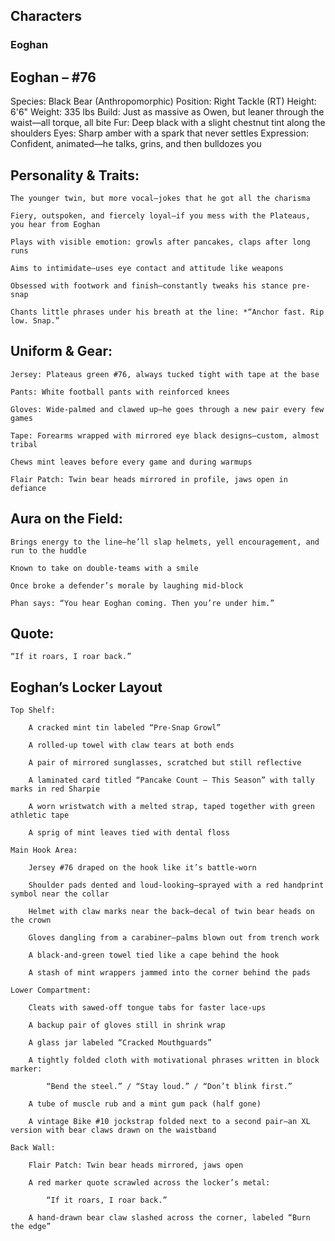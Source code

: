 ## **Characters**

### **Eoghan**
## Eoghan – #76

Species: Black Bear (Anthropomorphic)
Position: Right Tackle (RT)
Height: 6'6"
Weight: 335 lbs
Build: Just as massive as Owen, but leaner through the waist—all torque, all bite
Fur: Deep black with a slight chestnut tint along the shoulders
Eyes: Sharp amber with a spark that never settles
Expression: Confident, animated—he talks, grins, and then bulldozes you
## Personality & Traits:

    The younger twin, but more vocal—jokes that he got all the charisma

    Fiery, outspoken, and fiercely loyal—if you mess with the Plateaus, you hear from Eoghan

    Plays with visible emotion: growls after pancakes, claps after long runs

    Aims to intimidate—uses eye contact and attitude like weapons

    Obsessed with footwork and finish—constantly tweaks his stance pre-snap

    Chants little phrases under his breath at the line: *“Anchor fast. Rip low. Snap.”

## Uniform & Gear:

    Jersey: Plateaus green #76, always tucked tight with tape at the base

    Pants: White football pants with reinforced knees

    Gloves: Wide-palmed and clawed up—he goes through a new pair every few games

    Tape: Forearms wrapped with mirrored eye black designs—custom, almost tribal

    Chews mint leaves before every game and during warmups

    Flair Patch: Twin bear heads mirrored in profile, jaws open in defiance

## Aura on the Field:

    Brings energy to the line—he’ll slap helmets, yell encouragement, and run to the huddle

    Known to take on double-teams with a smile

    Once broke a defender’s morale by laughing mid-block

    Phan says: “You hear Eoghan coming. Then you’re under him.”

## Quote:

    “If it roars, I roar back.”

## Eoghan’s Locker Layout

    Top Shelf:

        A cracked mint tin labeled “Pre-Snap Growl”

        A rolled-up towel with claw tears at both ends

        A pair of mirrored sunglasses, scratched but still reflective

        A laminated card titled “Pancake Count – This Season” with tally marks in red Sharpie

        A worn wristwatch with a melted strap, taped together with green athletic tape

        A sprig of mint leaves tied with dental floss

    Main Hook Area:

        Jersey #76 draped on the hook like it’s battle-worn

        Shoulder pads dented and loud-looking—sprayed with a red handprint symbol near the collar

        Helmet with claw marks near the back—decal of twin bear heads on the crown

        Gloves dangling from a carabiner—palms blown out from trench work

        A black-and-green towel tied like a cape behind the hook

        A stash of mint wrappers jammed into the corner behind the pads

    Lower Compartment:

        Cleats with sawed-off tongue tabs for faster lace-ups

        A backup pair of gloves still in shrink wrap

        A glass jar labeled “Cracked Mouthguards”

        A tightly folded cloth with motivational phrases written in block marker:

            “Bend the steel.” / “Stay loud.” / “Don’t blink first.”

        A tube of muscle rub and a mint gum pack (half gone)

        A vintage Bike #10 jockstrap folded next to a second pair—an XL version with bear claws drawn on the waistband

    Back Wall:

        Flair Patch: Twin bear heads mirrored, jaws open

        A red marker quote scrawled across the locker’s metal:

            “If it roars, I roar back.”

        A hand-drawn bear claw slashed across the corner, labeled “Burn the edge”